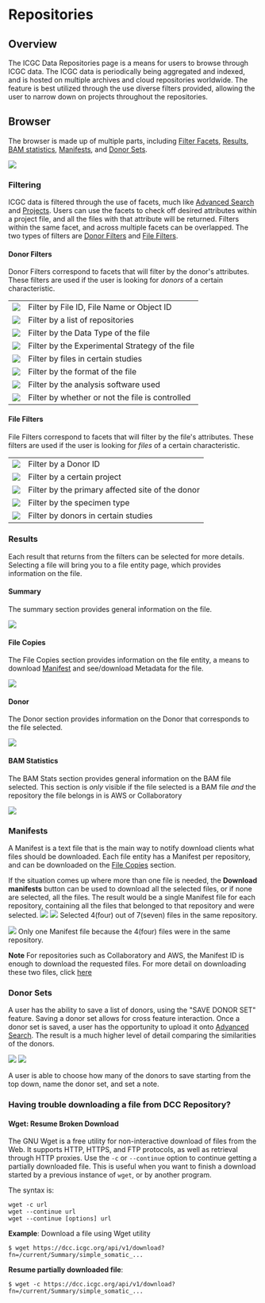 # Repositories

## Overview

The ICGC Data Repositories page is a means for users to browse through ICGC data. The ICGC data is periodically being aggregated and indexed, and is hosted on multiple archives and cloud repositories worldwide. The feature is best utilized through the use diverse filters provided, allowing the user to narrow down on projects throughout the repositories.

## Browser

The browser is made up of multiple parts, including [Filter Facets](repositories.md#filtering), [Results](repositories.md#results), [BAM statistics](repositories.md#bam-statistics), [Manifests](repositories.md#manifests), and [Donor Sets](repositories.md#donor-sets). 

[![](images/data-repository-browser.png)](images/data-repository-browser.png "Click on the image to see it in full")

### Filtering

ICGC data is filtered through the use of facets, much like [Advanced Search](search.md) and [Projects](projects.md#filtering). Users can use the facets to check off desired attributes within a project file, and all the files with that attribute will be returned. Filters within the same facet, and across multiple facets can be overlapped. The two types of filters are [Donor Filters](repositories.md#donor-filters) and [File Filters](repositories.md#file-filters).

#### Donor Filters

Donor Filters correspond to facets that will filter by the donor's attributes. These filters are used if the user is looking for _donors_ of a certain characteristic.

| | |
| ---- | ---- |
| [![](images/file-filter-file-id.png)](images/file-filter-file-id.png "Click on the image to see it in full")| Filter by File ID, File Name or Object ID |
| [![](images/file-filter-repository.png)](images/file-filter-repository.png "Click on the image to see it in full") | Filter by a list of repositories |
| [![](images/file-filter-data-type.png)](images/file-filter-data-type.png "Click on the image to see it in full") | Filter by the Data Type of the file |
| [![](images/file-filter-experimental-strategy.png)](images/file-filter-experimental-strategy.png "Click on the image to see it in full") | Filter by the Experimental Strategy of the file |
| [![](images/file-filter-in-study.png)](images/file-filter-in-study.png "Click on the image to see it in full") | Filter by files in certain studies |
| [![](images/file-filter-file-format.png)](images/file-filter-file-format.png "Click on the image to see it in full") | Filter by the format of the file |
| [![](images/file-filter-analysis-software.png)](images/file-filter-analysis-software.png "Click on the image to see it in full") | Filter by the analysis software used |
| [![](images/file-filter-access.png)](images/file-filter-access.png "Click on the image to see it in full") | Filter by whether or not the file is controlled |

#### File Filters

File Filters correspond to facets that will filter by the file's attributes. These filters are used if the user is looking for _files_ of a certain characteristic.

| | |
| ---- | ---- |
| [![](images/donor-filter-donor-id.png)](images/donor-filter-donor-id.png "Click on the image to see it in full") | Filter by a Donor ID |
| [![](images/donor-filter-project.png)](images/donor-filter-project.png "Click on the image to see it in full") | Filter by a certain project |
| [![](images/donor-filter-primary-site.png)](images/donor-filter-primary-site.png "Click on the image to see it in full") | Filter by the primary affected site of the donor |
| [![](images/donor-filter-specimen-type.png)](images/donor-filter-specimen-type.png "Click on the image to see it in full") | Filter by the specimen type |
| [![](images/donor-filter-in-study.png)](images/donor-filter-in-study.png "Click on the image to see it in full") | Filter by donors in certain studies |

### Results

Each result that returns from the filters can be selected for more details. Selecting a file will bring you to a file entity page, which provides information on the file. 

#### Summary

The summary section provides general information on the file.

[![](images/file-entity-summary.png)](images/file-entity-summary.png "Click on the image to see it in full")

#### File Copies

The File Copies section provides information on the file entity, a means to download [Manifest](repositories.md#manifests) and see/download Metadata for the file.

[![](images/file-entity-file-copies.png)](images/file-entity-file-copies.png "Click on the image to see it in full")

#### Donor

The Donor section provides information on the Donor that corresponds to the file selected.

[![](images/file-entity-donor.png)](images/file-entity-donor.png "Click on the image to see it in full")

#### BAM Statistics

The BAM Stats section provides general information on the BAM file selected. This section is _only_ visible if the file selected is a BAM file _and_ the repository the file belongs in is AWS or Collaboratory

[![](images/file-entity-iobio.png)](images/file-entity-iobio.png "Click on the image to see it in full")

### Manifests

A Manifest is a text file that is the main way to notify download clients what files should be downloaded. Each file entity has a Manifest per repository, and can be downloaded on the [File Copies](repositories.md#file-copies) section.

If the situation comes up where more than one file is needed, the **Download manifests** button can be used to download all the selected files, or if none are selected, all the files. The result would be a single Manifest file for each repository, containing all the files that belonged to that repository and were selected.
[![](images/data-repositories-download-manifests.png)](images/data-repositories-download-manifests.png "Click on the image to see it in full")
[![](images/data-repository-selected-files.png)](images/data-repository-selected-files.png "Click on the image to see it in full")
Selected 4(four) out of 7(seven) files in the same repository.


[![](images/data-repository-download-manifest-modal.png)](images/data-repository-download-manifest-modal.png "Click on the image to see it in full")
Only one Manifest file because the 4(four) files were in the same repository.

**Note**
For repositories such as Collaboratory and AWS, the Manifest ID is enough to download the requested files. For more detail on downloading these two files, click [here](/cloud/guide.md#overview)

### Donor Sets

A user has the ability to save a list of donors, using the "SAVE DONOR SET" feature. Saving a donor set allows for cross feature interaction. Once a donor set is saved, a user has the opportunity to upload it onto [Advanced Search](search.md). The result is a much higher level of detail comparing the similarities of the donors.

[![](images/data-repositories-save-donor-set.png)](images/data-repositories-save-donor-set.png "Click on the image to see it in full")
[![](images/data-repositories-save-donor-set-modal.png)](images/data-repositories-save-donor-set-modal.png "Click on the image to see it in full")

A user is able to choose how many of the donors to save starting from the top down, name the donor set, and set a note.

### Having trouble downloading a file from DCC Repository?
#### Wget: Resume Broken Download
The GNU Wget is a free utility for non-interactive download of files from the Web. It supports HTTP, HTTPS, and FTP protocols, as well as retrieval through HTTP proxies.
Use the ```-c``` or ```--continue``` option to continue getting a partially downloaded file. This is useful when you want to finish a download started by a previous instance of ```wget```, or by another program.

The syntax is:
```
wget -c url
wget --continue url
wget --continue [options] url
```

**Example**:
Download a file using Wget utility
```
$ wget https://dcc.icgc.org/api/v1/download?fn=/current/Summary/simple_somatic_...
```

**Resume partially downloaded file**:
```
$ wget -c https://dcc.icgc.org/api/v1/download?fn=/current/Summary/simple_somatic_...
```